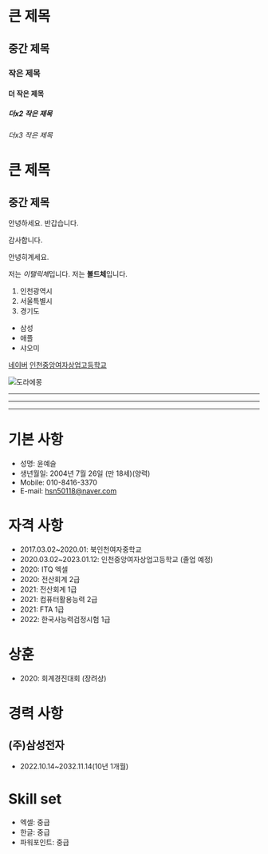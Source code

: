 # 큰 제목
## 중간 제목
### 작은 제목
#### 더 작은 제목
##### 더x2 작은 제목
###### 더x3 작은 제목

큰 제목
===================

중간 제목
-------------------

안녕하세요.
반갑습니다.

감사합니다.

안녕히계세요.

저는 *이탤릭체*입니다.
저는 **볼드체**입니다.

1. 인천광역시
2. 서울특별시
3. 경기도

- 삼성
- 애플
- 샤오미

[네이버](http://www.naver.com)
[인천중앙여자상업고등학교](http://ija.icehs.kr "우리 학교로 접속")

![도라에몽](https://i.pinimg.com/originals/55/7d/38/557d38dc2749c7aa8e0dba5b8f4415b0.jpg)


* * *
***
*****

# 기본 사항
* 성명: 윤예슬
* 생년월일: 2004년 7월 26일 (만 18세)(양력)
* Mobile: 010-8416-3370
* E-mail: hsn50118@naver.com

# 자격 사항
* 2017.03.02~2020.01: 북인천여자중학교
* 2020.03.02~2023.01.12: 인천중앙여자상업고등학교 (졸업 예정)
* 2020: ITQ 엑셀
* 2020: 전산회계 2급
* 2021: 전산회계 1급
* 2021: 컴퓨터활용능력 2급
* 2021: FTA 1급
* 2022: 한국사능력검정시험 1급

# 상훈
* 2020: 회계경진대회 (장려상)

# 경력 사항
## (주)삼성전자
* 2022.10.14~2032.11.14(10년 1개월)

# Skill set
* 엑셀: 중급
* 한글: 중급
* 파워포인트: 중급

